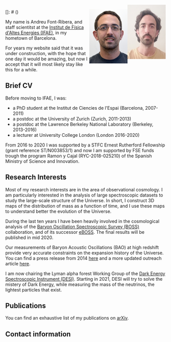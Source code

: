 <img src="FontRibera_June2020.jpg" width="120" height="170" style="float:right">

[]: # (<img src="FontRiberaUCL.jpg" width="120" height="170" style="float:right">)

My name is Andreu Font-Ribera, and staff scientitst at the
<a href="http://www.ifae.es/eng/">Institut de Física d'Altes Energies (IFAE)</a>, in my hometown of Barcelona.

For years my website said that it was under construction, with the hope that one day it would be amazing, but now I accept that it will most likely stay like this for a while.

## Brief CV

Before moving to IFAE, I was:
  * a PhD student at the Institut de Ciencies de l'Espai (Barcelona, 2007-2011)
  * a postdoc at the University of Zurich (Zurich, 2011-2013)
  * a postdoc at the Lawrence Berkeley National Laboratory (Berkeley, 2013-2016)
  * a lecturer at University College London (London 2016-2020)

From 2016 to 2020 I was supported by a STFC Ernest Rutherford Fellowship (grant reference ST/N003853/1) and now I am supported by FSE funds trough the  program Ramon y Cajal (RYC-2018-025210) of the Spanish Ministry of Science and Innovation.


## Research Interests

Most of my research interests are in the area of observational cosmology.
I am particularly interested in the analysis of large spectroscopic datasets to study the large-scale structure of the Universe. 
In short, I construct 3D maps of the distribution of mass as a function of time, and I use these maps to understand better the evolution of the Universe.

During the last ten years I have been heavily involved in the cosmological analysis of the <a href="http://www.sdss3.org/surveys/boss.php/">Baryon Oscillation Spectroscopic Survey (BOSS)</a> collaboration, and of its successor 
<a href="https://www.sdss.org/surveys/eboss/">eBOSS</a>.
The final results will be published in mid 2020.

Our measurements of Baryon Acoustic Oscillations (BAO) at high redshift provide 
very accurate constraints on the expansion history of the Universe. 
You can find a press release from 2014 
<a href="http://newscenter.lbl.gov/news-releases/2014/04/07/boss-quasars-measure-expansion">here</a> 
and a more updated outreach article 
<a href="http://www.earlyuniverse.org/the-universe-before-dark-energy/">here</a>.

I am now chairing the Lyman alpha forest Working Group of the 
<a href="http://desi.lbl.gov">Dark Energy Spectroscopic Instrument (DESI)</a>.
Starting in 2021, DESI will try to solve the mistery of Dark Energy, while measuring the mass of the neutrinos, the lightest particles that exist.
        
## Publications 
You can find an exhaustive list of my publications on 
<a href="https://arxiv.org/search/advanced?advanced=&terms-0-operator=AND&terms-0-term=font-ribera&terms-0-field=author&classification-physics_archives=all&classification-include_cross_list=exclude&date-filter_by=all_dates&date-year=&date-from_date=&date-to_date=&date-date_type=submitted_date&abstracts=hide&size=200&order=-announced_date_first">arXiv</a>.

## Contact information

<script language="JavaScript">
var username = "afont";
var hostname = "ifae.es";
var linktext = username + "@" + hostname ;
document.write("<a href='" + "mail" + "to:" + username + "@" + hostname + "'>" + linktext + "</a>");
</script>
